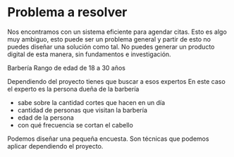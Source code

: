 # Problema a resolver

Nos encontramos con un sistema eficiente para agendar citas.
Esto es algo muy ambiguo, esto puede ser un problema general
y partir de esto no puedes diseñar una solución como tal.
No puedes generar un producto digital de esta manera, sin fundamentos e investigación.

Barbería
Rango de edad de 18 a 30 años

Dependiendo del proyecto tienes que buscar a esos expertos
En este caso el experto es la persona dueña de la barbería

- sabe sobre la cantidad cortes que hacen en un día
- cantidad de personas que visitan la barbería
- edad de la persona
- con qué frecuencia se cortan el cabello

Podemos diseñar una pequeña encuesta.
Son técnicas que podemos aplicar dependiendo el proyecto.
